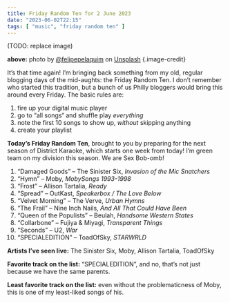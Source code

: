 ```yaml
---
title: Friday Random Ten for 2 June 2023
date: "2023-06-02T22:15"
tags: [ "music", "friday random ten" ]
---
```


(TODO: replace image)

**above:** photo by [@felipepelaquim](https://unsplash.com/ko/@felipepelaquim?utm_source=unsplash&utm_medium=referral&utm_content=creditCopyText) on [Unsplash](https://unsplash.com/photos/UNNAYh3sMOg?utm_source=unsplash&utm_medium=referral&utm_content=creditCopyText) {.image-credit}

It’s that time again! I’m bringing back something from my old, regular blogging days of the mid-aughts: the Friday Random Ten. I don’t remember who started this tradition, but a bunch of us Philly bloggers would bring this around every Friday. The basic rules are:

1. fire up your digital music player
1. go to “all songs“ and shuffle play _everything_
1. note the first 10 songs to show up, _without_ skipping anything
1. create your playlist

**Today’s Friday Random Ten**, brought to you by preparing for the next season of District Karaoke, which starts one week from today! I’m green team on my division this season. We are Sex Bob-omb!

1. “Damaged Goods” &#8211; The Sinister Six, _Invasion of the Mic Snatchers_
2. “Hymn” &#8211; Moby, _MobySongs 1993-1998_
3. “Frost” &#8211; Allison Tartalia, _Ready_
4. “Spread” &#8211; OutKast, _Speakerbox / The Love Below_
5. “Velvet Morning” &#8211; The Verve, _Urban Hymns_
6. “The Frail” &#8211; Nine Inch Nails, _And All That Could Have Been_
7. “Queen of the Populists” &#8211; Beulah, _Handsome Western States_
8. “Collarbone” &#8211; Fujiya & Miyagi, _Transparent Things_
9. “Seconds” &#8211; U2, _War_
10. “SPECIALEDITION” &#8211; ToadOfSky, _STARWRLD_

**Artists I’ve seen live:** The Sinister Six, Moby, Allison Tartalia, ToadOfSky

**Favorite track on the list:** “SPECIALEDITION”, and no, that’s not just because we have the same parents.

**Least favorite track on the list:** even without the problematicness of Moby, this is one of my least-liked songs of his.
